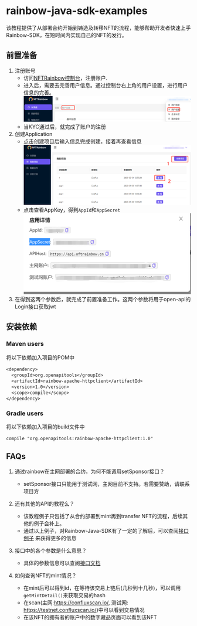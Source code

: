 # rainbow-java-sdk-examples
该教程提供了从部署合约开始到铸造及转移NFT的流程，能够帮助开发者快速上手Rainbow-SDK，在短时间内实现自己的NFT的发行。

## 前置准备
1. 注册账号
    - 访问[NFTRainbow控制台](https://console.nftrainbow.cn/)，注册账户.
    - 进入后，需要去完善用户信息。通过控制台右上角的用户设置，进行用户信息的完善。
    ![img_8.png](./assets/img_8.png)
    - 当KYC通过后，就完成了账户的注册
2. 创建Application
    - 点击创建项目后输入信息完成创建，接着再查看信息
![img_9.png](./assets/img_9.png)
    - 点击查看AppKey，得到`AppId`和`AppSecret`
   ![img_10.png](./assets/img_10.png)
3. 在得到这两个参数后，就完成了前置准备工作。这两个参数将用于open-api的Login接口获取jwt


## 安装依赖
### Maven users
将以下依赖加入项目的POM中
````
<dependency>
  <groupId>org.openapitools</groupId>
  <artifactId>rainbow-apache-httpclient</artifactId>
  <version>1.0</version>
  <scope>compile</scope>
</dependency>
````

### Gradle users
将以下依赖加入项目的build文件中
````
compile "org.openapitools:rainbow-apache-httpclient:1.0"
````

## FAQs
1. 通过rainbow在主网部署的合约，为何不能调用setSponsor接口？
    - setSponsor接口只能用于测试网，主网目前不支持。若需要赞助，请联系项目方

2. 还有其他的API的教程么？
   - 该教程例子只包括了从合约部署到mint再到transfer NFT的流程，后续其他的例子会补上。
   - 通过以上例子，对Rainbow-Java-SDK有了一定的了解后，可以查阅[接口例子](https://github.com/nft-rainbow/rainbow-sdk-java#:~:text=Documentation%20for%20API%20Endpoints)
   来获得更多的信息

3. 接口中的各个参数是什么意思？
    - 具体的参数信息可以查阅[接口文档](https://docs.nftrainbow.xyz/api-reference/open-api)

4. 如何查询NFT的mint情况？
   - 在mint后可以得到id，在等待该交易上链后(几秒到十几秒)，可以调用`getMintDetail()`来获取交易的hash
   - 在scan(主网:https://confluxscan.io/, 测试网: https://testnet.confluxscan.io/)中可以看到交易情况
   - 在该NFT的拥有者的账户中的数字藏品页面可以看到该NFT
    
    